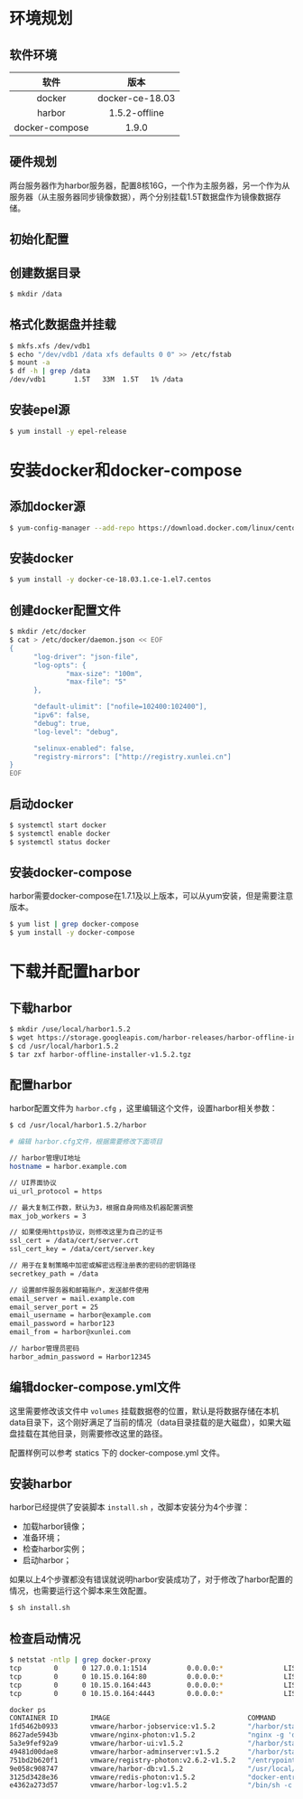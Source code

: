 # 环境规划



## 软件环境

|      软件      |      版本       |
| :------------: | :-------------: |
|     docker     | docker-ce-18.03 |
|     harbor     |  1.5.2-offline  |
| docker-compose |      1.9.0      |



## 硬件规划

两台服务器作为harbor服务器，配置8核16G，一个作为主服务器，另一个作为从服务器（从主服务器同步镜像数据），两个分别挂载1.5T数据盘作为镜像数据存储。





## 初始化配置



## 创建数据目录

```bash
$ mkdir /data
```



## 格式化数据盘并挂载

```bash
$ mkfs.xfs /dev/vdb1
$ echo "/dev/vdb1 /data xfs defaults 0 0" >> /etc/fstab
$ mount -a 
$ df -h | grep /data
/dev/vdb1       1.5T   33M  1.5T   1% /data
```



## 安装epel源

```bash
$ yum install -y epel-release
```





# 安装docker和docker-compose



## 添加docker源

```bash
$ yum-config-manager --add-repo https://download.docker.com/linux/centos/docker-ce.repo
```



## 安装docker

```bash
$ yum install -y docker-ce-18.03.1.ce-1.el7.centos
```



## 创建docker配置文件

```bash
$ mkdir /etc/docker
$ cat > /etc/docker/daemon.json << EOF
{
      "log-driver": "json-file",
      "log-opts": {
              "max-size": "100m",
              "max-file": "5"
      },

      "default-ulimit": ["nofile=102400:102400"],
      "ipv6": false,
      "debug": true,
      "log-level": "debug",

      "selinux-enabled": false,
      "registry-mirrors": ["http://registry.xunlei.cn"]
}
EOF
```



## 启动docker

```bash
$ systemctl start docker
$ systemctl enable docker
$ systemctl status docker
```



## 安装docker-compose

harbor需要docker-compose在1.7.1及以上版本，可以从yum安装，但是需要注意版本。

```bash
$ yum list | grep docker-compose
$ yum install -y docker-compose
```





# 下载并配置harbor



## 下载harbor

```bash
$ mkdir /use/local/harbor1.5.2
$ wget https://storage.googleapis.com/harbor-releases/harbor-offline-installer-v1.5.2.tgz -P /usr/local/harbor1.5.2
$ cd /usr/local/harbor1.5.2
$ tar zxf harbor-offline-installer-v1.5.2.tgz
```



## 配置harbor

harbor配置文件为 `harbor.cfg` ，这里编辑这个文件，设置harbor相关参数：

```bash
$ cd /usr/local/harbor1.5.2/harbor

# 编辑 harbor.cfg文件，根据需要修改下面项目

// harbor管理UI地址
hostname = harbor.example.com

// UI界面协议
ui_url_protocol = https

// 最大复制工作数，默认为3，根据自身网络及机器配置调整
max_job_workers = 3

// 如果使用https协议，则修改这里为自己的证书
ssl_cert = /data/cert/server.crt
ssl_cert_key = /data/cert/server.key

// 用于在复制策略中加密或解密远程注册表的密码的密钥路径
secretkey_path = /data

// 设置邮件服务器和邮箱账户，发送邮件使用
email_server = mail.example.com
email_server_port = 25
email_username = harbor@example.com
email_password = harbor123
email_from = harbor@xunlei.com

// harbor管理员密码
harbor_admin_password = Harbor12345
```



## 编辑docker-compose.yml文件

这里需要修改该文件中 `volumes` 挂载数据卷的位置，默认是将数据存储在本机data目录下，这个刚好满足了当前的情况（data目录挂载的是大磁盘），如果大磁盘挂载在其他目录，则需要修改这里的路径。



配置样例可以参考 statics 下的 docker-compose.yml 文件。



## 安装harbor

harbor已经提供了安装脚本 `install.sh` ，改脚本安装分为4个步骤：

- 加载harbor镜像；
- 准备环境；
- 检查harbor实例；
- 启动harbor；



如果以上4个步骤都没有错误就说明harbor安装成功了，对于修改了harbor配置的情况，也需要运行这个脚本来生效配置。



```bash
$ sh install.sh
```



## 检查启动情况

```bash
$ netstat -ntlp | grep docker-proxy
tcp        0      0 127.0.0.1:1514          0.0.0.0:*               LISTEN      8498/docker-proxy   
tcp        0      0 10.15.0.164:80          0.0.0.0:*               LISTEN      9901/docker-proxy   
tcp        0      0 10.15.0.164:443         0.0.0.0:*               LISTEN      9866/docker-proxy   
tcp        0      0 10.15.0.164:4443        0.0.0.0:*               LISTEN      9809/docker-proxy  

docker ps 
CONTAINER ID        IMAGE                                  COMMAND                  CREATED             STATUS                    PORTS                                                                          NAMES
1fd5462b0933        vmware/harbor-jobservice:v1.5.2        "/harbor/start.sh"       54 seconds ago      Up 50 seconds                                                                                            harbor-jobservice
8627ade5943b        vmware/nginx-photon:v1.5.2             "nginx -g 'daemon of…"   54 seconds ago      Up 41 seconds (healthy)   10.15.0.164:80->80/tcp, 10.15.0.164:443->443/tcp, 10.15.0.164:4443->4443/tcp   nginx
5a3e9fef92a9        vmware/harbor-ui:v1.5.2                "/harbor/start.sh"       55 seconds ago      Up 53 seconds (healthy)                                                                                  harbor-ui
49481d00dae8        vmware/harbor-adminserver:v1.5.2       "/harbor/start.sh"       56 seconds ago      Up 54 seconds (healthy)                                                                                  harbor-adminserver
751bd2b620f1        vmware/registry-photon:v2.6.2-v1.5.2   "/entrypoint.sh serv…"   56 seconds ago      Up 54 seconds (healthy)   5000/tcp                                                                       registry
9e058c908747        vmware/harbor-db:v1.5.2                "/usr/local/bin/dock…"   56 seconds ago      Up 54 seconds (healthy)   3306/tcp                                                                       harbor-db
3125d3428e36        vmware/redis-photon:v1.5.2             "docker-entrypoint.s…"   56 seconds ago      Up 54 seconds             6379/tcp                                                                       redis
e4362a273d57        vmware/harbor-log:v1.5.2               "/bin/sh -c /usr/loc…"   56 seconds ago      Up 55 seconds (healthy)   127.0.0.1:1514->10514/tcp                                                      harbor-log

```





